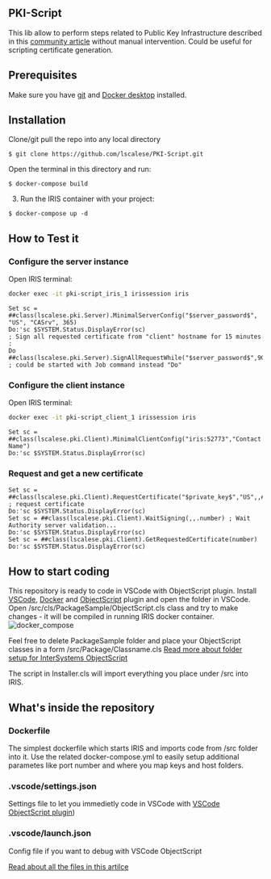 ## PKI-Script

This lib allow to perform steps related to Public Key Infrastructure described in this [community article](https://community.intersystems.com/post/creating-ssl-enabled-mirror-intersystems-iris-using-public-key-infrastructure-pki) without manual intervention.  Could be useful for scripting certificate generation.  



## Prerequisites
Make sure you have [git](https://git-scm.com/book/en/v2/Getting-Started-Installing-Git) and [Docker desktop](https://www.docker.com/products/docker-desktop) installed.

## Installation 

Clone/git pull the repo into any local directory

```
$ git clone https://github.com/lscalese/PKI-Script.git
```

Open the terminal in this directory and run:

```
$ docker-compose build
```

3. Run the IRIS container with your project:

```
$ docker-compose up -d
```

## How to Test it

### Configure the server instance

Open IRIS terminal:

```bash
docker exec -it pki-script_iris_1 irissession iris
```

```Objectscript
Set sc = ##class(lscalese.pki.Server).MinimalServerConfig("$server_password$", "US", "CASrv", 365)
Do:'sc $SYSTEM.Status.DisplayError(sc)
; Sign all requested certificate from "client" hostname for 15 minutes : 
Do ##class(lscalese.pki.Server).SignAllRequestWhile("$server_password$",900,"client") ; could be started with Job command instead "Do"
```
### Configure the client instance

Open IRIS terminal:

```bash
docker exec -it pki-script_client_1 irissession iris
```

```Objectscript
Set sc = ##class(lscalese.pki.Client).MinimalClientConfig("iris:52773","Contact Name")
Do:'sc $SYSTEM.Status.DisplayError(sc)
```

### Request and get a new certificate

```Objectscript
Set sc = ##class(lscalese.pki.Client).RequestCertificate("$private_key$","US",,##class(lscalese.pki.Client).GenerateFilename()) ; request certificate
Do:'sc $SYSTEM.Status.DisplayError(sc)
Set sc = ##class(lscalese.pki.Client).WaitSigning(,,.number) ; Wait Authority server validation...
Do:'sc $SYSTEM.Status.DisplayError(sc)
Set sc = ##class(lscalese.pki.Client).GetRequestedCertificate(number)
Do:'sc $SYSTEM.Status.DisplayError(sc)
```


## How to start coding
This repository is ready to code in VSCode with ObjectScript plugin.
Install [VSCode](https://code.visualstudio.com/), [Docker](https://marketplace.visualstudio.com/items?itemName=ms-azuretools.vscode-docker) and [ObjectScript](https://marketplace.visualstudio.com/items?itemName=daimor.vscode-objectscript) plugin and open the folder in VSCode.
Open /src/cls/PackageSample/ObjectScript.cls class and try to make changes - it will be compiled in running IRIS docker container.
![docker_compose](https://user-images.githubusercontent.com/2781759/76656929-0f2e5700-6547-11ea-9cc9-486a5641c51d.gif)

Feel free to delete PackageSample folder and place your ObjectScript classes in a form
/src/Package/Classname.cls
[Read more about folder setup for InterSystems ObjectScript](https://community.intersystems.com/post/simplified-objectscript-source-folder-structure-package-manager)

The script in Installer.cls will import everything you place under /src into IRIS.


## What's inside the repository

### Dockerfile

The simplest dockerfile which starts IRIS and imports code from /src folder into it.
Use the related docker-compose.yml to easily setup additional parametes like port number and where you map keys and host folders.


### .vscode/settings.json

Settings file to let you immedietly code in VSCode with [VSCode ObjectScript plugin](https://marketplace.visualstudio.com/items?itemName=daimor.vscode-objectscript))

### .vscode/launch.json
Config file if you want to debug with VSCode ObjectScript

[Read about all the files in this artilce](https://community.intersystems.com/post/dockerfile-and-friends-or-how-run-and-collaborate-objectscript-projects-intersystems-iris)
